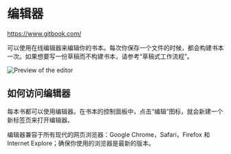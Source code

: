 # 编辑器

https://www.gitbook.com/

可以使用在线编辑器来编辑你的书本。每次你保存一个文件的时候，都会构建书本一次。如果想要写一份草稿而不构建书本，请参考“草稿式工作流程”。

![Preview of the editor](https://www.gitbook.com/assets/images/backgrounds/preview_editor.png)

## 如何访问编辑器

每本书都可以使用编辑器。在书本的控制面板中，点击“编辑”图标，就会新建一个新标签页来打开编辑器。

编辑器兼容于所有现代的网页浏览器：Google Chrome，Safari，Firefox 和 Internet Explore；确保你使用的浏览器是最新的版本。
